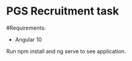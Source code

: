 # PGS Recruitment task

#Requirements:
* Angular 10

Run npm install and ng serve to see application.
